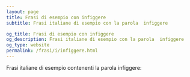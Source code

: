 ```yaml
---
layout: page
title: Frasi di esempio con infiggere 
subtitle: Frasi italiane di esempio con la parola  infiggere

og_title: Frasi di esempio con infiggere 
og_description: Frasi italiane di esempio con la parola  infiggere
og_type: website
permalink: /frasi/i/infiggere.html
---
```


Frasi italiane di esempio contenenti la parola infiggere:


